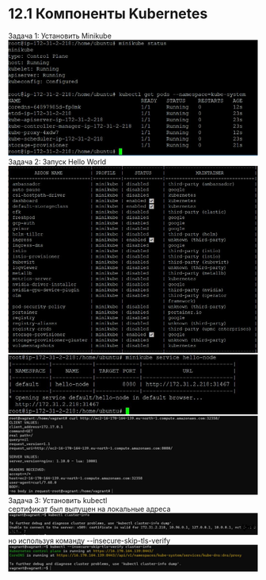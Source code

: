 # 12.1 Компоненты Kubernetes

Задача 1: Установить Minikube
![](https://github.com/Dmitriy-rzn/Homework/blob/main/12.1/1.JPG)  
Задача 2: Запуск Hello World
![](https://github.com/Dmitriy-rzn/Homework/blob/main/12.1/2.JPG)  
![](https://github.com/Dmitriy-rzn/Homework/blob/main/12.1/2.5.JPG) 
![](https://github.com/Dmitriy-rzn/Homework/blob/main/12.1/3.JPG) 
Задача 3: Установить kubectl  
сертификат был выпущен на локальные адреса
![](https://github.com/Dmitriy-rzn/Homework/blob/main/12.1/4.5.JPG)  
но используя команду --insecure-skip-tls-verify
![](https://github.com/Dmitriy-rzn/Homework/blob/main/12.1/4.JPG) 
